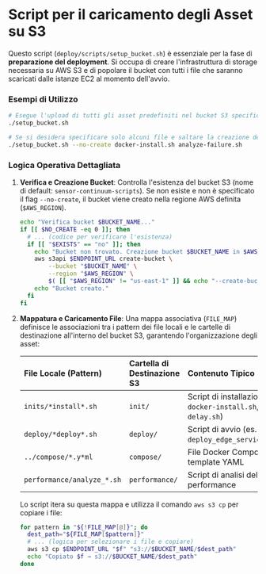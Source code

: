 # Script per il caricamento degli Asset su S3

Questo script (`deploy/scripts/setup_bucket.sh`) è essenziale per la fase di **preparazione del deployment**. Si occupa di creare l'infrastruttura di storage necessaria su AWS S3 e di popolare il bucket con tutti i file che saranno scaricati dalle istanze EC2 al momento dell'avvio.

### Esempi di Utilizzo

```bash
# Esegue l'upload di tutti gli asset predefiniti nel bucket S3 specificato
./setup_bucket.sh

# Se si desidera specificare solo alcuni file e saltare la creazione del bucket:
./setup_bucket.sh --no-create docker-install.sh analyze-failure.sh
```

### Logica Operativa Dettagliata

1.  **Verifica e Creazione Bucket**: Controlla l'esistenza del bucket S3 (nome di default: `sensor-continuum-scripts`). Se non esiste e non è specificato il flag `--no-create`, il bucket viene creato nella regione AWS definita (`$AWS_REGION`).

    ```bash
    echo "Verifica bucket $BUCKET_NAME..."
    if [[ $NO_CREATE -eq 0 ]]; then
      # ... (codice per verificare l'esistenza)
      if [[ "$EXISTS" == "no" ]]; then
        echo "Bucket non trovato. Creazione bucket $BUCKET_NAME in $AWS_REGION..."
        aws s3api $ENDPOINT_URL create-bucket \
            --bucket "$BUCKET_NAME" \
            --region "$AWS_REGION" \
            $( [[ "$AWS_REGION" != "us-east-1" ]] && echo "--create-bucket-configuration LocationConstraint=$AWS_REGION" )
        echo "Bucket creato."
      fi
    fi
    ```

2.  **Mappatura e Caricamento File**: Una mappa associativa (`FILE_MAP`) definisce le associazioni tra i pattern dei file locali e le cartelle di destinazione all'interno del bucket S3, garantendo l'organizzazione degli asset:

    | File Locale (Pattern)      | Cartella di Destinazione S3 | Contenuto Tipico                                                   |
    |:---------------------------|:----------------------------|:-------------------------------------------------------------------|
    | `inits/*install*.sh`       | `init/`                     | Script di installazione (es. `docker-install.sh`, `init-delay.sh`) |
    | `deploy/*deploy*.sh`       | `deploy/`                   | Script di avvio (es. `deploy_edge_services.sh`)                    |
    | `../compose/*.y*ml`        | `compose/`                  | File Docker Compose e template YAML                                |
    | `performance/analyze_*.sh` | `performance/`              | Script di analisi delle performance                                |

    Lo script itera su questa mappa e utilizza il comando `aws s3 cp` per copiare i file:

    ```bash
    for pattern in "${!FILE_MAP[@]}"; do
      dest_path="${FILE_MAP[$pattern]}"
      # ... (logica per selezionare i file e copiare)
      aws s3 cp $ENDPOINT_URL "$f" "s3://$BUCKET_NAME/$dest_path"
      echo "Copiato $f → s3://$BUCKET_NAME/$dest_path"
    done
    ```